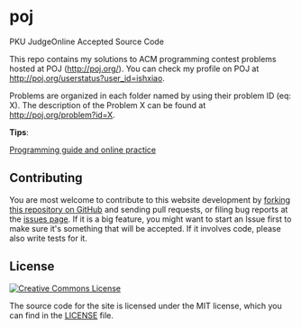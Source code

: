 # poj
PKU JudgeOnline Accepted Source Code

This repo contains my solutions to ACM programming contest problems hosted at POJ (<http://poj.org/>). You can check my profile on POJ at <http://poj.org/userstatus?user_id=ishxiao>.

Problems are organized in each folder named by using their problem ID (eq: X). The description of the Problem X can be found at <http://poj.org/problem?id=X>.

**Tips**:

[Programming guide and online practice][PDF]

[PDF]: https://github.com/ishx/ishx.github.io/blob/master/assets/book/programming-guide-and-online-practice.pdf

## Contributing

You are most welcome to contribute to this website development by [forking this repository on GitHub](https://github.com/ishx/poj) and sending pull requests, or filing bug reports at the 
[issues page](http://github.com/ishx/poj/issues). If it is a big feature,
you might want to start an Issue first to make sure it's something that will
be accepted.  If it involves code, please also write tests for it.

## License

<a rel="license" href="http://creativecommons.org/licenses/by-nc/3.0/">
    <img alt="Creative Commons License" style="border-width:0" src="http://i.creativecommons.org/l/by-nc/3.0/88x31.png" />
</a>

The source code for the site is licensed under the MIT license, which you can find in
the [LICENSE](https://github.com/ishx/ishx.github.io/blob/master/LICENSE) file.
